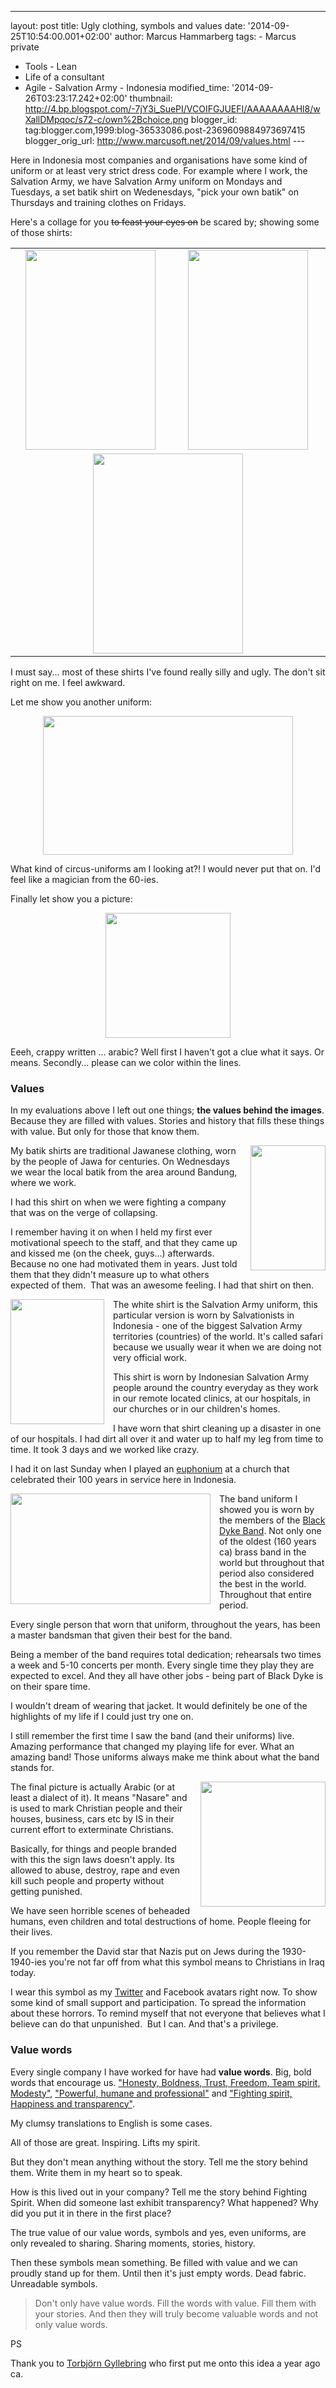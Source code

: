 ---
layout: post
title: Ugly clothing, symbols and values
date: '2014-09-25T10:54:00.001+02:00'
author: Marcus Hammarberg
tags: - Marcus
private
   - Tools - Lean
  - Life of a consultant
   - Agile - Salvation Army -
Indonesia
modified_time: '2014-09-26T03:23:17.242+02:00'
thumbnail: http://4.bp.blogspot.com/-7jY3i_SuePI/VCOIFGJUEFI/AAAAAAAAHl8/wXallDMpqoc/s72-c/own%2Bchoice.png
blogger_id: tag:blogger.com,1999:blog-36533086.post-2369609884973697415
blogger_orig_url: http://www.marcusoft.net/2014/09/values.html ---

<div dir="ltr" style="text-align: left;" trbidi="on">

Here in Indonesia most companies and organisations have some kind of
uniform or at least very strict dress code. For example where I work,
the Salvation Army, we have Salvation Army uniform on Mondays and
Tuesdays, a set batik shirt on Wedenesdays, "pick your own batik" on
Thursdays and training clothes on Fridays.

Here's a collage for you ~~to feast your eyes on~~ be scared by; showing
some of those shirts:

<table>
<colgroup>
<col style="width: 50%" />
<col style="width: 50%" />
</colgroup>
<tbody>
<tr class="odd">
<td><div class="separator" style="clear: both; text-align: center;">
<a
href="http://4.bp.blogspot.com/-7jY3i_SuePI/VCOIFGJUEFI/AAAAAAAAHl8/wXallDMpqoc/s1600/own%2Bchoice.png"
data-imageanchor="1" style="margin-left: 1em; margin-right: 1em;"><img
src="http://4.bp.blogspot.com/-7jY3i_SuePI/VCOIFGJUEFI/AAAAAAAAHl8/wXallDMpqoc/s1600/own%2Bchoice.png"
data-border="0" width="208" height="320" /></a>
</div></td>
<td><div class="separator" style="clear: both; text-align: center;">
<a
href="http://3.bp.blogspot.com/-yW0xTRJnxcw/VCOIFLrB9HI/AAAAAAAAHl0/LF9G-iA1X_I/s1600/set%2Bbatik%2Band%2Bbeard.jpg"
data-imageanchor="1" style="margin-left: 1em; margin-right: 1em;"><img
src="http://3.bp.blogspot.com/-yW0xTRJnxcw/VCOIFLrB9HI/AAAAAAAAHl0/LF9G-iA1X_I/s1600/set%2Bbatik%2Band%2Bbeard.jpg"
data-border="0" width="192" height="320" /></a>
</div></td>
</tr>
<tr class="even">
<td colspan="2" style="text-align: center;"><div class="separator"
style="clear: both; text-align: center;">
<a
href="http://1.bp.blogspot.com/-3qZugxM9lA8/VCOIFFzRydI/AAAAAAAAHl4/RI70-qdNcHM/s1600/uniform.jpg"
data-imageanchor="1" style="margin-left: 1em; margin-right: 1em;"><img
src="http://1.bp.blogspot.com/-3qZugxM9lA8/VCOIFFzRydI/AAAAAAAAHl4/RI70-qdNcHM/s1600/uniform.jpg"
data-border="0" width="240" height="320" /></a>
</div></td>
</tr>
</tbody>
</table>


I must say... most of these shirts I've found really silly and ugly. The
don't sit right on me. I feel awkward.

Let me show you another uniform:

<div class="separator" style="clear: both; text-align: center;">

<a
href="http://4.bp.blogspot.com/-8XzUHg5W19k/VCOZkxzsyrI/AAAAAAAAHmU/j7aaSHETfB8/s1600/black%2Bdyke.JPG"
data-imageanchor="1" style="margin-left: 1em; margin-right: 1em;"><img
src="http://4.bp.blogspot.com/-8XzUHg5W19k/VCOZkxzsyrI/AAAAAAAAHmU/j7aaSHETfB8/s1600/black%2Bdyke.JPG"
data-border="0" width="400" height="222" /></a>

</div>


What kind of circus-uniforms am I looking at?! I would never put that
on. I'd feel like a magician from the 60-ies.

Finally let show you a picture:

<div class="separator" style="clear: both; text-align: center;">

<a
href="http://4.bp.blogspot.com/-T36j3MTeqNo/VCObq1tPtXI/AAAAAAAAHmg/BmGzaQv9P0Y/s1600/christiansInIraq.jpeg"
data-imageanchor="1" style="margin-left: 1em; margin-right: 1em;"><img
src="http://4.bp.blogspot.com/-T36j3MTeqNo/VCObq1tPtXI/AAAAAAAAHmg/BmGzaQv9P0Y/s1600/christiansInIraq.jpeg"
data-border="0" width="200" height="200" /></a>

</div>


Eeeh, crappy written ... arabic? Well first I haven't got a clue what it
says. Or means. Secondly... please can we color within the lines.

### Values

<div>

In my evaluations above I left out one things; **the values behind the
images**. Because they are filled with values. Stories and history that
fills these things with value. But only for those that know them. 

</div>

<div>



</div>

<div style="text-align: left;">

<a
href="http://3.bp.blogspot.com/-yW0xTRJnxcw/VCOIFLrB9HI/AAAAAAAAHl0/LF9G-iA1X_I/s1600/set%2Bbatik%2Band%2Bbeard.jpg"
data-imageanchor="1"
style="clear: right; float: right; margin-bottom: 1em; margin-left: 1em; text-align: center;"><img
src="http://3.bp.blogspot.com/-yW0xTRJnxcw/VCOIFLrB9HI/AAAAAAAAHl0/LF9G-iA1X_I/s1600/set%2Bbatik%2Band%2Bbeard.jpg"
data-border="0" width="120" height="200" /></a>My batik shirts are
traditional Jawanese clothing, worn by the people of Jawa for centuries.
On Wednesdays we wear the local batik from the area around Bandung,
where we work. 

</div>

<div style="text-align: left;">

I had this shirt on when we were fighting a company that was on the
verge of collapsing. 

</div>

<div style="text-align: left;">

I remember having it on when I held my first ever motivational speech to
the staff, and that they came up and kissed me (on the cheek, guys...)
afterwards. Because no one had motivated them in years. Just told them
that they didn't measure up to what others expected of them.  That was
an awesome feeling. I had that shirt on then.

</div>

<div style="text-align: left;">



</div>

<div style="text-align: left;">



</div>

<div style="text-align: left;">

<a
href="http://1.bp.blogspot.com/-3qZugxM9lA8/VCOIFFzRydI/AAAAAAAAHl4/RI70-qdNcHM/s1600/uniform.jpg"
data-imageanchor="1"
style="clear: left; float: left; margin-bottom: 1em; margin-right: 1em; text-align: center;"><img
src="http://1.bp.blogspot.com/-3qZugxM9lA8/VCOIFFzRydI/AAAAAAAAHl4/RI70-qdNcHM/s1600/uniform.jpg"
data-border="0" width="150" height="200" /></a>The white shirt is the
Salvation Army uniform, this particular version is worn by Salvationists
in Indonesia - one of the biggest Salvation Army territories (countries)
of the world. It's called safari because we usually wear it when we are
doing not very official work.

</div>

<div style="text-align: left;">

This shirt is worn by Indonesian Salvation Army people around the
country everyday as they work in our remote located clinics, at our
hospitals, in our churches or in our children's homes. 

</div>

<div style="text-align: left;">

I have worn that shirt cleaning up a disaster in one of our hospitals. I
had dirt all over it and water up to half my leg from time to time. It
took 3 days and we worked like crazy.

</div>

<div style="text-align: left;">

I had it on last Sunday when I played an
<a href="http://en.wikipedia.org/wiki/Euphonium"
target="_blank">euphonium</a> at a church that celebrated their 100
years in service here in Indonesia. 

</div>

<div style="text-align: left;">



</div>

<div style="text-align: left;">



</div>

<div style="text-align: left;">

<a
href="http://4.bp.blogspot.com/-8XzUHg5W19k/VCOZkxzsyrI/AAAAAAAAHmU/j7aaSHETfB8/s1600/black%2Bdyke.JPG"
data-imageanchor="1"
style="clear: left; float: left; margin-bottom: 1em; margin-right: 1em; text-align: center;"><img
src="http://4.bp.blogspot.com/-8XzUHg5W19k/VCOZkxzsyrI/AAAAAAAAHmU/j7aaSHETfB8/s1600/black%2Bdyke.JPG"
data-border="0" width="320" height="177" /></a>The band uniform I showed
you is worn by the members of the
<a href="http://blackdykeband.co.uk/" target="_blank">Black Dyke
Band</a>. Not only one of the oldest (160 years ca) brass band in the
world but throughout that period also considered the best in the world.
Throughout that entire period. 

</div>

<div style="text-align: left;">

Every single person that worn that uniform, throughout the years, has
been a master bandsman that given their best for the band.

</div>

<div style="text-align: left;">

Being a member of the band requires total dedication; rehearsals two
times a week and 5-10 concerts per month. Every single time they play
they are expected to excel. And they all have other jobs - being part of
Black Dyke is on their spare time.

</div>

<div style="text-align: left;">

I wouldn't dream of wearing that jacket. It would definitely be one of
the highlights of my life if I could just try one on.

</div>

<div style="text-align: left;">

I still remember the first time I saw the band (and their uniforms)
live. Amazing performance that changed my playing life for ever. What an
amazing band! Those uniforms always make me think about what the band
stands for.

</div>

<div style="text-align: left;">



</div>

<div style="text-align: left;">

<a
href="http://4.bp.blogspot.com/-T36j3MTeqNo/VCObq1tPtXI/AAAAAAAAHmg/BmGzaQv9P0Y/s1600/christiansInIraq.jpeg"
data-imageanchor="1"
style="clear: right; float: right; margin-bottom: 1em; margin-left: 1em; text-align: center;"><img
src="http://4.bp.blogspot.com/-T36j3MTeqNo/VCObq1tPtXI/AAAAAAAAHmg/BmGzaQv9P0Y/s1600/christiansInIraq.jpeg"
data-border="0" width="200" height="200" /></a>The final picture is
actually Arabic (or at least a dialect of it). It means "Nasare" and is
used to mark Christian people and their houses, business, cars etc by IS
in their current effort to exterminate Christians. 

</div>

<div style="text-align: left;">

Basically, for things and people branded with this the sign laws doesn't
apply. Its allowed to abuse, destroy, rape and even kill such people and
property without getting punished. 

</div>

<div style="text-align: left;">

We have seen horrible scenes of beheaded humans, even children and total
destructions of home. People fleeing for their lives.

</div>

<div style="text-align: left;">

If you remember the David star that Nazis put on Jews during the
1930-1940-ies you're not far off from what this symbol means to
Christians in Iraq today. 

</div>

<div style="text-align: left;">



</div>

<div style="text-align: left;">

I wear this symbol as my
<a href="http://twitter.com/marcusoftnet" target="_blank">Twitter</a>
and Facebook avatars right now. To show some kind of small support and
participation. To spread the information about these horrors. To remind
myself that not everyone that believes what I believe can do that
unpunished.  But I can. And that's a privilege. 

</div>

### Value words

<div>

Every single company I have worked for have had **value words**. Big,
bold words that encourage us.
<a href="http://www.in.capgemini.com/about/group/values-ethics"
target="_blank">"Honesty, Boldness, Trust, Freedom, Team spirit,
Modesty"</a>, <a href="http://avegagroup.se/sv/Om-Avega-Group/Vara-varderingar/"
target="_blank">"Powerful, humane and professional"</a> and <a href="http://aptitud.se/" target="_blank">"Fighting spirit, Happiness
and transparency"</a>. 

</div>

<div>

My clumsy translations to English is some cases. 

</div>

<div>



</div>

<div>

All of those are great. Inspiring. Lifts my spirit. 

</div>

<div>

But they don't mean anything without the story. Tell me the story behind
them. Write them in my heart so to speak.

</div>

<div>



</div>

<div>

How is this lived out in your company? Tell me the story behind Fighting
Spirit. When did someone last exhibit transparency? What happened? Why
did you put it in there in the first place?

</div>

<div>



</div>

<div>

The true value of our value words, symbols and yes, even uniforms, are
only revealed to sharing. Sharing moments, stories, history. 

</div>

<div>



</div>

<div>

Then these symbols mean something. Be filled with value and we can
proudly stand up for them. Until then it's just empty words. Dead
fabric. Unreadable symbols. 

</div>

<div>



</div>

> Don't only have value words. Fill the words with value. Fill them with
> your stories. And then they will truly become valuable words and not
> only value words. 

<div>

PS

</div>

<div>

Thank you to
<a href="http://twitter.com/drunkcod" target="_blank">Torbjörn
Gyllebring</a> who first put me onto this idea a year ago ca.

</div>

</div>
